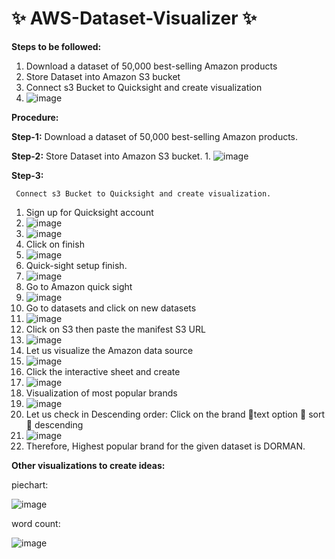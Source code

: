 # ✨ AWS-Dataset-Visualizer ✨
**Steps to be followed:**
1. Download a dataset of 50,000 best-selling Amazon products
2. Store Dataset into Amazon S3 bucket
3. Connect s3 Bucket to Quicksight and create visualization
4. 
   ![image](https://github.com/20a31a0538/AWS-Dataset-Visualizer/assets/110081197/d7647415-5829-4e21-b5c5-037f1dc79f74)

**Procedure:**

**Step-1:**
     Download a dataset of 50,000 best-selling Amazon products.
       
**Step-2:**
     Store Dataset into Amazon S3 bucket.
     1. ![image](https://github.com/20a31a0538/AWS-Dataset-Visualizer/assets/110081197/ce9ce875-5a22-4519-96a9-240af868ef06)




**Step-3:**

     Connect s3 Bucket to Quicksight and create visualization.

   1. Sign up for Quicksight account
   2. ![image](https://github.com/20a31a0538/AWS-Dataset-Visualizer/assets/110081197/d00872cb-d150-4887-a1c7-77e0c28fd459)
   3. ![image](https://github.com/20a31a0538/AWS-Dataset-Visualizer/assets/110081197/90cf3ab3-f0ab-4d46-ba08-6453178f5462)
   4. Click on finish
   5. ![image](https://github.com/20a31a0538/AWS-Dataset-Visualizer/assets/110081197/b1c7c6d7-8476-47c6-9902-b89b19fe9811)
   6. Quick-sight setup finish.
   7. ![image](https://github.com/20a31a0538/AWS-Dataset-Visualizer/assets/110081197/e82f1e09-1293-4d9d-9c5b-d99decb13235)
   8. Go to Amazon quick sight
   9. ![image](https://github.com/20a31a0538/AWS-Dataset-Visualizer/assets/110081197/8262dfed-b91f-4eab-9cc8-db3e5e608e10)
   10. Go to datasets and click on new datasets
   11. ![image](https://github.com/20a31a0538/AWS-Dataset-Visualizer/assets/110081197/1d2111a1-9434-48e0-a028-05e2df1fe637)
   12. Click on S3 then paste the manifest S3 URL
   13. ![image](https://github.com/20a31a0538/AWS-Dataset-Visualizer/assets/110081197/03a949d1-637d-4433-ba76-f7d77b96046a)
   14. Let us visualize the Amazon data source
   15. ![image](https://github.com/20a31a0538/AWS-Dataset-Visualizer/assets/110081197/1861040a-25a5-4b6d-a140-ddec5fb3bcf5)
   16. Click the interactive sheet and create
   17. ![image](https://github.com/20a31a0538/AWS-Dataset-Visualizer/assets/110081197/c6016a3c-78c0-44b7-9ada-67b4e4fc23b3)
   18. Visualization of most popular brands
   19. ![image](https://github.com/20a31a0538/AWS-Dataset-Visualizer/assets/110081197/86922626-8c96-406d-b9ba-f57ee615a1dd)
   20. Let us check in Descending order: Click on the brand text option  sort  descending
   21. ![image](https://github.com/20a31a0538/AWS-Dataset-Visualizer/assets/110081197/4123cd9d-22f5-4d42-b836-68618ef8b9ce)
   22. Therefore, Highest popular brand for the given dataset is DORMAN.

**Other visualizations to create ideas:**

piechart:

![image](https://github.com/20a31a0538/AWS-Dataset-Visualizer/assets/110081197/6c8dbe4c-9614-427b-b734-48ada42fd471)

word count:

![image](https://github.com/20a31a0538/AWS-Dataset-Visualizer/assets/110081197/7195b163-f89d-4863-bf1f-5e19c297667f)
















   




     
   

     
    

     

